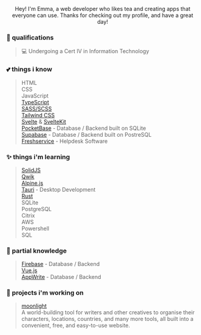 <p align="center"> 
  Hey! I'm Emma, a web developer who likes tea and creating apps that everyone can use. Thanks for checking out my profile, and have a great day!
</p>

### **🍵 qualifications**
> 💻 Undergoing a Cert IV in Information Technology <br>

### **💕 things i know**
> HTML <br>
> CSS <br>
> JavaScript <br>
> [TypeScript](https://typescriptlang.org) <br>
> [SASS/SCSS](https://sass-lang.com) <br> 
> [Tailwind CSS](https://tailwindcss.com) <br>
> [Svelte](https://svelte.dev) & [SvelteKit](https://kit.svelte.dev) <br>
> [PocketBase](https://pocketbase.io) - Database / Backend built on SQLite <br>
> [Supabase](https://supabase.com) - Database / Backend built on PostreSQL <br>
> [Freshservice](https://www.freshworks.com/freshservice/) - Helpdesk Software <br>



### **✨ things i'm learning**
> [SolidJS](https://solidjs.com/) <br>
> [Qwik](https://qwik.builder.io/) <br>
> [Alpine.js](https://alpinejs.dev/) <br>
> [Tauri](https://tauri.app) - Desktop Development <br>
> [Rust](https://rustlang.org) <br>
> SQLite <br>
> PostgreSQL <br>
> Citrix <br>
> AWS <br>
> Powershell <br>
> SQL <br>

### **🥞 partial knowledge**
> [Firebase](https://firebase.google.com/) - Database / Backend <br>
> [Vue.js](https://vuejs.org/) <br>
> [AppWrite](https://appwrite.io) - Database / Backend <br>


### **🦀 projects i'm working on**
> [moonlight](https://tealwriter.com) <br>
> A world-building tool for writers and other creatives to organise their characters, locations, countries, and many more tools, all built into a convenient, free, and easy-to-use website.
